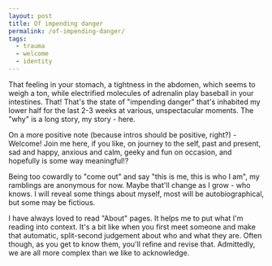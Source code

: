 ```yaml
---
layout: post
title: Of impending danger
permalink: /of-impending-danger/
tags:
  - trauma
  - welcome
  - identity
---
```

That feeling in your stomach, a tightness in the abdomen, which seems to weigh a ton, while electrified molecules of adrenalin play baseball in your intestines. That! That's the state of "impending danger" that's inhabited my lower half for the last 2-3 weeks at various, unspectacular moments. The "why" is a long story, my story - here.

On a more positive note (because intros should be positive, right?) - Welcome! Join me here, if you like, on journey to the self, past and present, sad and happy, anxious and calm, geeky and fun on occasion, and hopefully is some way meaningful!?

Being too cowardly to "come out" and say "this is me, this is who I am", my ramblings are anonymous for now. Maybe that'll change as I grow - who knows. I will reveal some things about myself, most will be autobiographical, but some may be fictious.

I have always loved to read "About" pages. It helps me to put what I'm reading into context. It's a bit like when you first meet someone and make that automatic, split-second judgement about who and what they are. Often though, as you get to know them, you'll refine and revise that. Admittedly, we are all more complex than we like to acknowledge.